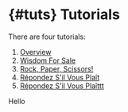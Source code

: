 # {#tuts} Tutorials

There are four tutorials:
1. [Overview](##overview)
1. [Wisdom For Sale](##wfs)
1. [Rock, Paper, Scissors!](##tut)
1. [Répondez S'il Vous Plaît](##tut-rsvp)
1. [Répondez S'il Vous Plaîttt](##tut-rsvp)

<div>Hello</div>
